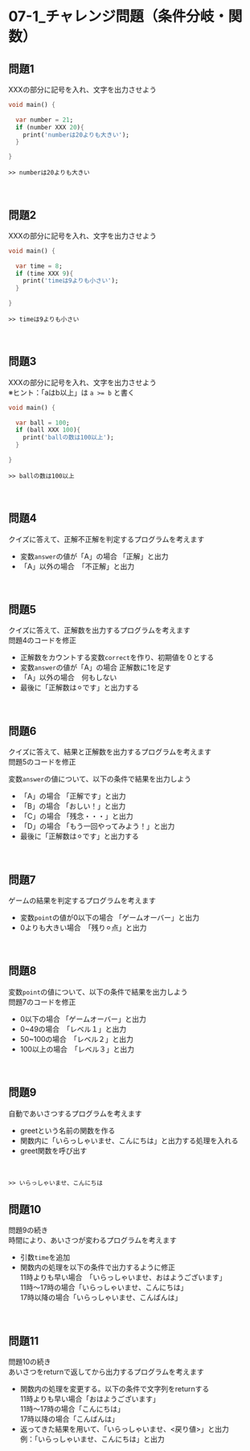 # **07-1_チャレンジ問題（条件分岐・関数）**

## **問題1**

XXXの部分に記号を入れ、文字を出力させよう  

```dart
void main() {
  
  var number = 21;
  if (number XXX 20){
    print('numberは20よりも大きい');
  }

}
```

```
>> numberは20よりも大きい
```


<br>

## **問題2**

XXXの部分に記号を入れ、文字を出力させよう 

```dart
void main() {
  
  var time = 8;
  if (time XXX 9){
    print('timeは9よりも小さい');
  }
  
}
```

```
>> timeは9よりも小さい
```


<br>

## **問題3**

XXXの部分に記号を入れ、文字を出力させよう  
※ヒント：「aはb以上」は `a >= b` と書く  


```dart
void main() {
  
  var ball = 100;
  if (ball XXX 100){
    print('ballの数は100以上');
  }
  
}
```

```
>> ballの数は100以上
```


<br>


## **問題4**

クイズに答えて、正解不正解を判定するプログラムを考えます

- 変数`answer`の値が「A」の場合 「正解」と出力
- 「A」以外の場合　「不正解」と出力

<br>

## **問題5**

クイズに答えて、正解数を出力するプログラムを考えます  
問題4のコードを修正  

- 正解数をカウントする変数`correct`を作り、初期値を０とする
- 変数`answer`の値が「A」の場合 正解数に1を足す
- 「A」以外の場合　何もしない
- 最後に「正解数は⚪︎です」と出力する

<br>

## **問題6**

クイズに答えて、結果と正解数を出力するプログラムを考えます    
問題5のコードを修正  

変数`answer`の値について、以下の条件で結果を出力しよう

- 「A」の場合 「正解です」と出力
- 「B」の場合 「おしい！」と出力
- 「C」の場合 「残念・・・」と出力
- 「D」の場合 「もう一回やってみよう！」と出力
- 最後に「正解数は⚪︎です」と出力する

<br>

## **問題7**

ゲームの結果を判定するプログラムを考えます

- 変数`point`の値が0以下の場合 「ゲームオーバー」と出力
- 0よりも大きい場合　「残り⚪︎点」と出力

<br>

## **問題8**

変数`point`の値について、以下の条件で結果を出力しよう    
問題7のコードを修正  

- 0以下の場合 「ゲームオーバー」と出力
- 0~49の場合　「レベル１」と出力
- 50~100の場合　「レベル２」と出力
- 100以上の場合　「レベル３」と出力

<br>

## **問題9**

自動であいさつするプログラムを考えます

- greetという名前の関数を作る
- 関数内に「いらっしゃいませ、こんにちは」と出力する処理を入れる
- greet関数を呼び出す

<br>

```
>> いらっしゃいませ、こんにちは
```

## **問題10**

問題9の続き  
時間により、あいさつが変わるプログラムを考えます

- 引数`time`を追加
- 関数内の処理を以下の条件で出力するように修正  
  11時よりも早い場合　「いらっしゃいませ、おはようございます」  
  11時〜17時の場合「いらっしゃいませ、こんにちは」  
  17時以降の場合「いらっしゃいませ、こんばんは」  

<br>

## **問題11**

問題10の続き  
あいさつをreturnで返してから出力するプログラムを考えます

- 関数内の処理を変更する。以下の条件で文字列をreturnする  
  11時よりも早い場合「おはようございます」  
  11時〜17時の場合「こんにちは」  
  17時以降の場合「こんばんは」  
- 返ってきた結果を用いて、「いらっしゃいませ、<戻り値>」と出力  
  例：「いらっしゃいませ、こんにちは」と出力

<br>
